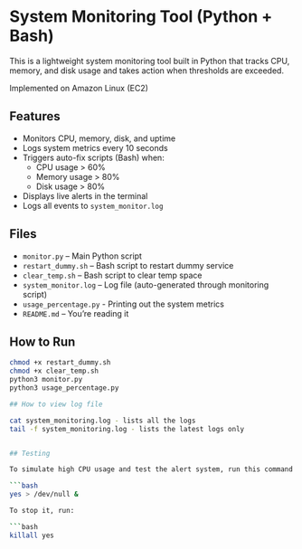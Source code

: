 # System Monitoring Tool (Python + Bash)

This is a lightweight system monitoring tool built in Python that tracks CPU, memory, and disk usage and takes action when thresholds are exceeded.

Implemented on Amazon Linux (EC2)

## Features

- Monitors CPU, memory, disk, and uptime
- Logs system metrics every 10 seconds
- Triggers auto-fix scripts (Bash) when:
  - CPU usage > 60%
  - Memory usage > 80%
  - Disk usage > 80%
- Displays live alerts in the terminal
- Logs all events to `system_monitor.log`

## Files

- `monitor.py` – Main Python script
- `restart_dummy.sh` – Bash script to restart dummy service
- `clear_temp.sh` – Bash script to clear temp space
- `system_monitor.log` – Log file (auto-generated through monitoring script)
- `usage_percentage.py` - Printing out the system metrics 
- `README.md` – You’re reading it

## How to Run

```bash
chmod +x restart_dummy.sh
chmod +x clear_temp.sh
python3 monitor.py
python3 usage_percentage.py

## How to view log file

cat system_monitoring.log - lists all the logs
tail -f system_monitoring.log - lists the latest logs only


## Testing

To simulate high CPU usage and test the alert system, run this command in a separate terminal window:

```bash
yes > /dev/null &

To stop it, run: 

```bash
killall yes


